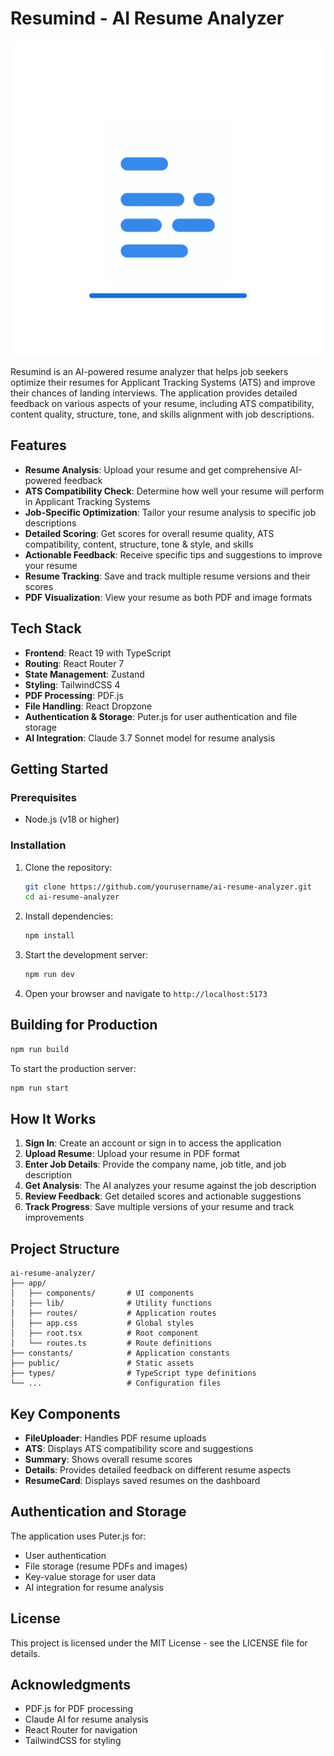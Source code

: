 # Resumind - AI Resume Analyzer

![Resumind](./public/images/resume-scan.gif)

Resumind is an AI-powered resume analyzer that helps job seekers optimize their resumes for Applicant Tracking Systems (ATS) and improve their chances of landing interviews. The application provides detailed feedback on various aspects of your resume, including ATS compatibility, content quality, structure, tone, and skills alignment with job descriptions.

## Features

- **Resume Analysis**: Upload your resume and get comprehensive AI-powered feedback
- **ATS Compatibility Check**: Determine how well your resume will perform in Applicant Tracking Systems
- **Job-Specific Optimization**: Tailor your resume analysis to specific job descriptions
- **Detailed Scoring**: Get scores for overall resume quality, ATS compatibility, content, structure, tone & style, and skills
- **Actionable Feedback**: Receive specific tips and suggestions to improve your resume
- **Resume Tracking**: Save and track multiple resume versions and their scores
- **PDF Visualization**: View your resume as both PDF and image formats

## Tech Stack

- **Frontend**: React 19 with TypeScript
- **Routing**: React Router 7
- **State Management**: Zustand
- **Styling**: TailwindCSS 4
- **PDF Processing**: PDF.js
- **File Handling**: React Dropzone
- **Authentication & Storage**: Puter.js for user authentication and file storage
- **AI Integration**: Claude 3.7 Sonnet model for resume analysis

## Getting Started

### Prerequisites

- Node.js (v18 or higher)

### Installation

1. Clone the repository:
   ```bash
   git clone https://github.com/yourusername/ai-resume-analyzer.git
   cd ai-resume-analyzer
   ```

2. Install dependencies:
   ```bash
   npm install
   ```

3. Start the development server:
   ```bash
   npm run dev
   ```

4. Open your browser and navigate to `http://localhost:5173`

## Building for Production

```bash
npm run build
```

To start the production server:

```bash
npm run start
```

## How It Works

1. **Sign In**: Create an account or sign in to access the application
2. **Upload Resume**: Upload your resume in PDF format
3. **Enter Job Details**: Provide the company name, job title, and job description
4. **Get Analysis**: The AI analyzes your resume against the job description
5. **Review Feedback**: Get detailed scores and actionable suggestions
6. **Track Progress**: Save multiple versions of your resume and track improvements

## Project Structure

```
ai-resume-analyzer/
├── app/
│   ├── components/       # UI components
│   ├── lib/              # Utility functions
│   ├── routes/           # Application routes
│   ├── app.css           # Global styles
│   ├── root.tsx          # Root component
│   └── routes.ts         # Route definitions
├── constants/            # Application constants
├── public/               # Static assets
├── types/                # TypeScript type definitions
└── ...                   # Configuration files
```

## Key Components

- **FileUploader**: Handles PDF resume uploads
- **ATS**: Displays ATS compatibility score and suggestions
- **Summary**: Shows overall resume scores
- **Details**: Provides detailed feedback on different resume aspects
- **ResumeCard**: Displays saved resumes on the dashboard

## Authentication and Storage

The application uses Puter.js for:
- User authentication
- File storage (resume PDFs and images)
- Key-value storage for user data
- AI integration for resume analysis

## License

This project is licensed under the MIT License - see the LICENSE file for details.

## Acknowledgments

- PDF.js for PDF processing
- Claude AI for resume analysis
- React Router for navigation
- TailwindCSS for styling
